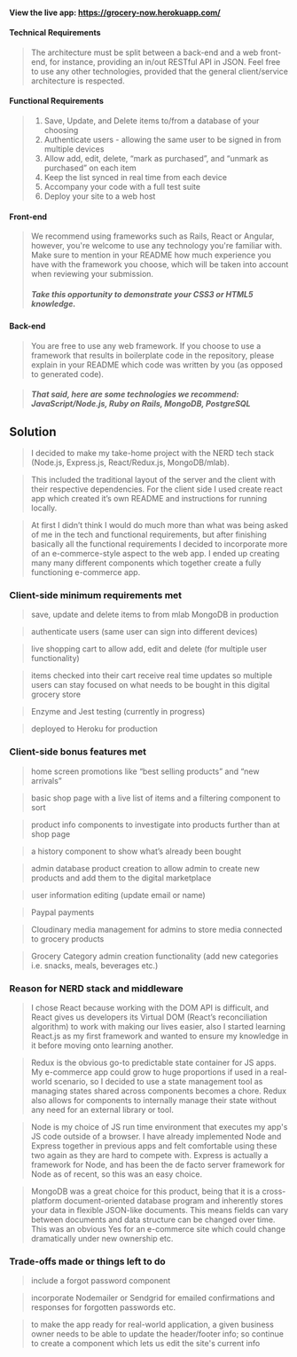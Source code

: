 #### View the live app: https://grocery-now.herokuapp.com/

#### Technical Requirements
>The architecture must be split between a back-end and a web front-end, for instance, providing an in/out RESTful API in JSON. Feel free to use any other technologies, provided that the general client/service architecture is respected.

#### Functional Requirements
>1. Save, Update, and Delete items to/from a database of your choosing
>2. Authenticate users - allowing the same user to be signed in from multiple devices
>3. Allow add, edit, delete, “mark as purchased”, and “unmark as purchased” on each item
>4. Keep the list synced in real time from each device
>5. Accompany your code with a full test suite
>6. Deploy your site to a web host

#### Front-end
> We recommend using frameworks such as Rails, React or Angular, however, you're welcome to use any technology you're familiar with. Make sure to mention in your README how much experience you have with the framework you choose, which will be taken into account when reviewing your submission.
>##### Take this opportunity to demonstrate your CSS3 or HTML5 knowledge.

#### Back-end
>You are free to use any web framework. If you choose to use a framework that results in boilerplate code in the repository, please explain in your README which code was written by you (as opposed to generated code). 

>##### That said, here are some technologies we recommend: JavaScript/Node.js, Ruby on Rails, MongoDB, PostgreSQL

## Solution

>I decided to make my take-home project with the NERD tech stack (Node.js, Express.js, React/Redux.js, MongoDB/mlab).

>This included the traditional layout of the server and the client with their respective dependencies. For the client side I used create react app which created it’s own README and instructions for running locally. 

>At first I didn’t think I would do much more than what was being asked of me in the tech and functional requirements, but after finishing basically all the functional requirements I decided to incorporate more of an e-commerce-style aspect to the web app. I ended up creating many many different components which together create a fully functioning e-commerce app. 

### Client-side minimum requirements met

>save, update and delete items to from mlab MongoDB in production 

>authenticate users (same user can sign into different devices) 

>live shopping cart to allow add, edit and delete (for multiple user functionality) 

>items checked into their cart receive real time updates so multiple users can stay focused on what needs to be bought in this digital grocery store

>Enzyme and Jest testing (currently in progress)

>deployed to Heroku for production

### Client-side bonus features met

>home screen promotions like “best selling products” and “new arrivals”

>basic shop page with a live list of items and a filtering component to sort 

>product info components to investigate into products further than at shop page

>a history component to show what’s already been bought

>admin database product creation to allow admin to create new products and add them to the digital marketplace 

>user information editing (update email or name)

>Paypal payments 

>Cloudinary media management for admins to store media connected to grocery products 

>Grocery Category admin creation functionality (add new categories i.e. snacks, meals, beverages etc.)

### Reason for NERD stack and middleware

>I chose React because working with the DOM API is difficult, and React gives us developers its Virtual DOM (React’s reconciliation algorithm) to work with making our lives easier, also I started learning React.js as my first framework and wanted to ensure my knowledge in it before moving onto learning another. 

>Redux is the obvious go-to predictable state container for JS apps. My e-commerce app could grow to huge proportions if used in a real-world scenario, so I decided to use a state management tool as managing states shared across components becomes a chore. Redux also allows for components to internally manage their state without any need for an external library or tool.

>Node is my choice of JS run time environment that executes my app's JS code outside of a browser. I have already implemented Node and Express together in previous apps and felt comfortable using these two again as they are hard to compete with. Express is actually a framework for Node, and has been the de facto server framework for Node as of recent, so this was an easy choice.

>MongoDB was a great choice for this product, being that it is a cross-platform document-oriented database program and inherently stores your data in flexible JSON-like documents. This means fields can vary between documents and data structure can be changed over time. This was an obvious Yes for an e-commerce site which could change dramatically under new ownership etc. 

### Trade-offs made or things left to do 

>include a forgot password component 

>incorporate Nodemailer or Sendgrid for emailed confirmations and responses for forgotten passwords etc.

>to make the app ready for real-world application, a given business owner needs to be able to update the header/footer info; so continue to create a component which lets us edit the site's current info


